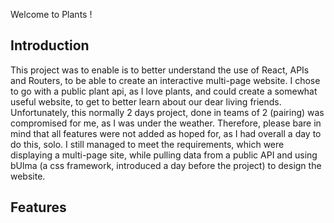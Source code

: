 Welcome to Plants !

## Introduction

This project was to enable is to better understand the use of React, APIs and Routers, to be able to create an interactive multi-page website.
I chose to go with a public plant api, as I love plants, and could create a somewhat useful website, to get to better learn about our dear living friends.
Unfortunately, this normally 2 days project, done in teams of 2 (pairing) was compromised for me, as I was under the weather.
Therefore, please bare in mind that all features were not added as hoped for, as I had overall a day to do this, solo. I still managed to meet the requirements, which were displaying a multi-page site, while pulling data from a public API and using bUlma (a css framework, introduced a day before the project) to design the website.

## Features
